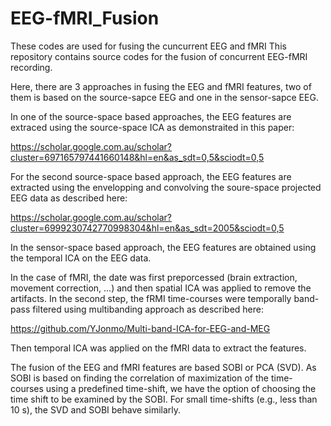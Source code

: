 # EEG-fMRI_Fusion
These codes are used for fusing the cuncurrent EEG and fMRI
This repository contains source codes for the fusion of concurrent EEG-fMRI recording.

Here, there are 3 approaches in fusing the EEG and fMRI features, two of them is based on the source-sapce EEG and one in the sensor-sapce EEG.

In one of the source-space based approaches, the EEG features are extraced using the source-space ICA as demonstraited in this paper: 

https://scholar.google.com.au/scholar?cluster=697165797441660148&hl=en&as_sdt=0,5&sciodt=0,5

For the second source-space based approach, the EEG features are extracted using the envelopping and convolving the soure-space projected EEG data as described here:

https://scholar.google.com.au/scholar?cluster=6999230742770998304&hl=en&as_sdt=2005&sciodt=0,5

In the sensor-space based approach, the EEG features are obtained using the temporal ICA on the EEG data.

In the case of fMRI, the date was first preporcessed (brain extraction, movement correction, ...) and then spatial ICA was applied to remove the artifacts. In the second step, the fRMI time-courses were temporally band-pass filtered using multibanding approach as described here:

https://github.com/YJonmo/Multi-band-ICA-for-EEG-and-MEG

Then temporal ICA was applied on the fMRI data to extract the features.

The fusion of the EEG and fMRI features are based SOBI or PCA (SVD). As SOBI is based on finding the correlation of maximization of the time-courses using a predefined time-shift, we have the option of choosing the time shift to be examined by the SOBI. For small time-shifts (e.g., less than 10 s), the SVD and SOBI behave similarly. 


